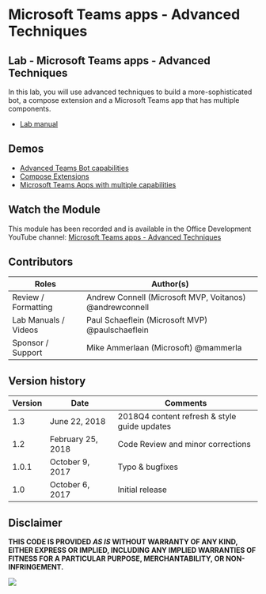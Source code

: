 # Microsoft Teams apps - Advanced Techniques

## Lab - Microsoft Teams apps - Advanced Techniques

In this lab, you will use advanced techniques to build a more-sophisticated bot, a compose extension and a Microsoft Teams app that has multiple components.

- [Lab manual](./Lab.md)

## Demos

- [Advanced Teams Bot capabilities](./Demos/01%20-%20teams-bot2)
- [Compose Extensions](./Demos/02%20-%20teams-bot2)
- [Microsoft Teams Apps with multiple capabilities](./Demos/03%20-%20teams-bot2)

## Watch the Module

This module has been recorded and is available in the Office Development YouTube channel: [Microsoft Teams apps - Advanced Techniques](https://www.youtube.com/watch?v=eErVMow78zg)

## Contributors

|        Roles         |                        Author(s)                        |
| -------------------- | ------------------------------------------------------- |
| Review / Formatting  | Andrew Connell (Microsoft MVP, Voitanos) @andrewconnell |
| Lab Manuals / Videos | Paul Schaeflein (Microsoft MVP) @paulschaeflein         |
| Sponsor / Support    | Mike Ammerlaan (Microsoft) @mammerla                    |

## Version history

| Version |       Date        |                   Comments                   |
| ------- | ----------------- | -------------------------------------------- |
| 1.3     | June 22, 2018      | 2018Q4 content refresh & style guide updates |
| 1.2     | February 25, 2018 | Code Review and minor corrections            |
| 1.0.1   | October 9, 2017   | Typo & bugfixes                              |
| 1.0     | October 6, 2017   | Initial release                              |

## Disclaimer

**THIS CODE IS PROVIDED *AS IS* WITHOUT WARRANTY OF ANY KIND, EITHER EXPRESS OR IMPLIED, INCLUDING ANY IMPLIED WARRANTIES OF FITNESS FOR A PARTICULAR PURPOSE, MERCHANTABILITY, OR NON-INFRINGEMENT.**

<img src="https://telemetry.sharepointpnp.com/TrainingContent/Teams/05-microsoft-teams-apps-advanced-techniques" />
